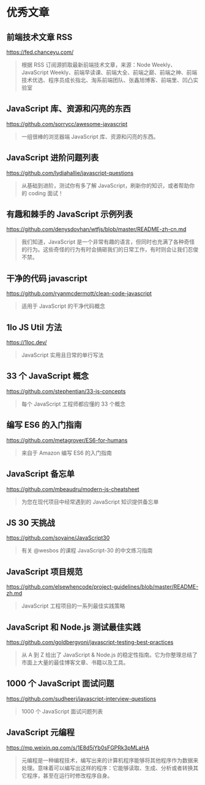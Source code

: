 # 优秀文章

## 前端技术文章 RSS

https://fed.chanceyu.com/

> 根据 RSS 订阅源抓取最新前端技术文章，来源：Node Weekly、JavaScript Weekly、前端早读课、前端大全、前端之巅、前端之神、前端技术优选、程序员成长指北、淘系前端团队、张鑫旭博客、前端里、凹凸实验室

## JavaScript 库、资源和闪亮的东西

https://github.com/sorrycc/awesome-javascript

> 一组很棒的浏览器端 JavaScript 库、资源和闪亮的东西。

## JavaScript 进阶问题列表

https://github.com/lydiahallie/javascript-questions

> 从基础到进阶，测试你有多了解 JavaScript，刷新你的知识，或者帮助你的 coding 面试！

## 有趣和棘手的 JavaScript 示例列表

https://github.com/denysdovhan/wtfjs/blob/master/README-zh-cn.md

> 我们知道，JavaScript 是一个非常有趣的语言，但同时也充满了各种奇怪的行为。这些奇怪的行为有时会搞砸我们的日常工作，有时则会让我们忍俊不禁。

## 干净的代码 javascript

https://github.com/ryanmcdermott/clean-code-javascript

> 适用于 JavaScript 的干净代码概念

## 1lo JS Util 方法

https://1loc.dev/

> JavaScript 实用且日常的单行写法

## 33 个 JavaScript 概念

https://github.com/stephentian/33-js-concepts

> 每个 JavaScript 工程师都应懂的 33 个概念

## 编写 ES6 的入门指南

https://github.com/metagrover/ES6-for-humans

> 来自于 Amazon 编写 ES6 的入门指南

## JavaScript 备忘单

https://github.com/mbeaudru/modern-js-cheatsheet

> 为您在现代项目中经常遇到的 JavaScript 知识提供备忘单

## JS 30 天挑战

https://github.com/soyaine/JavaScript30

> 有关 @wesbos 的课程 JavaScript-30 的中文练习指南

## JavaScript 项目规范

https://github.com/elsewhencode/project-guidelines/blob/master/README-zh.md

> JavaScript 工程项目的一系列最佳实践策略

## JavaScript 和 Node.js 测试最佳实践

https://github.com/goldbergyoni/javascript-testing-best-practices

> 从 A 到 Z 给出了 JavaScript & Node.js 的稳定性指南。它为你整理总结了市面上大量的最佳博客文章、书籍以及工具。

## 1000 个 JavaScript 面试问题

https://github.com/sudheerj/javascript-interview-questions

> 1000 个 JavaScript 面试问题列表

## JavaScript 元编程

https://mp.weixin.qq.com/s/1E8d5jYb0sFGPRk3pMLaHA

> 元编程是一种编程技术，编写出来的计算机程序能够将其他程序作为数据来处理。意味着可以编写出这样的程序：它能够读取、生成、分析或者转换其它程序，甚至在运行时修改程序自身。
